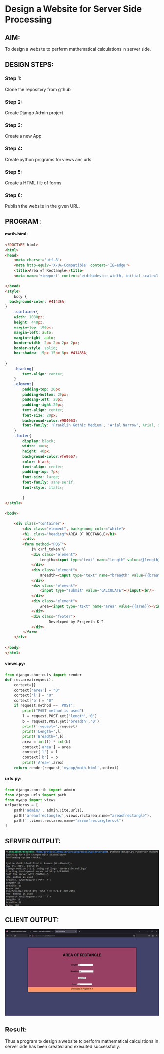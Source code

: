 # Design a Website for Server Side Processing

## AIM:
To design a website to perform mathematical calculations in server side.

## DESIGN STEPS:

### Step 1:
Clone the repository from github

### Step 2:
Create Django Admin project

### Step 3:
Create a new App

### Step 4:
Create python programs for views and urls

###  Step 5:
Create a HTML file of forms

### Step 6:
Publish the website in the given URL.

## PROGRAM :
#### math.html:
```html
<!DOCTYPE html>
<html>
<head>
    <meta charset='utf-8'>
    <meta http-equiv='X-UA-Compatible' content='IE=edge'>
    <title>Area of Rectangle</title>
    <meta name='viewport' content='width=device-width, initial-scale=1'>
    
</head>
<style>
    body {
  background-color: #41436A;
}
    .container{
    width: 1080px;
    height: 440px;
    margin-top: 100px;
    margin-left: auto;
    margin-right: auto;
    border-width: 2px 2px 2px 2px;
    border-style: solid;
    box-shadow: 15px 15px 8px #41436A;
    
}
    .heading{
        text-align: center;
    }
    .element{
        padding-top: 20px;
        padding-bottom: 20px;
        padding-left: 20px;
        padding-right:20px;
        text-align: center;
        font-size: 20px;
        background-color:#984063;
        font-family: 'Franklin Gothic Medium', 'Arial Narrow', Arial, sans-serif;
    }
    .footer{
        display: block;
        width: 100%;
        height: 40px;
        background-color:#fe9667;
        color: black;
        text-align: center;
        padding-top: 7px;
        font-size: large;
        font-family: sans-serif;
        font-style: italic;
        
        }
</style>

<body>
     
    <div class="container">
        <div class="element", backgroung color="white">
        <h1  class="heading">AREA OF RECTANGLE</h1>
        </div>
        <form method="POST">
            {% csrf_token %}
            <div class="element"> 
                Length=<input type="text" name="length" value={{length}}></input><br/>
            </div>
            <div class="element">
                Breadth=<input type="text" name="breadth" value={{breath}}></input><br/>
            </div>
            <div class="element">
                <input type="submit" value="CALCULATE"></input><br/>
            </div>
            <div class="element">
                Area=<input type="text" name="area" value={{area}}></input>
            </div>
            <div class="footer">
                    Developed by Prajeeth K T
            </div>
        </form>
    </div>
    
</body>
</html>
```
#### views.py:
```python
from django.shortcuts import render
def rectarea(request):
    context={}
    context['area'] = "0"
    context['l'] = "0"
    context['b'] = "0"
    if request.method == 'POST':
        print("POST method is used")
        l = request.POST.get('length','0')
        b = request.POST.get('breadth','0')
        print('request=',request)
        print('Length=',l)
        print('Breadth=',b)
        area = int(l) * int(b)
        context['area'] = area
        context['l'] = l
        context['b'] = b
        print('Area=',area)
    return render(request,'myapp/math.html',context)
```
#### urls.py:
```python
from django.contrib import admin
from django.urls import path
from myapp import views
urlpatterns = [
    path('admin/', admin.site.urls),
    path('areaofrectangle/',views.rectarea,name="areaofrectangle"),
    path('',views.rectarea,name="areaofrectangleroot")
]
```

## SERVER OUTPUT:
![server](/img/sop.jpg)

## CLIENT OUTPUT:
![client](/img/cop.png)

## Result:
Thus a program to design a website to perform mathematical calculations in server side has been created and executed successfully.
